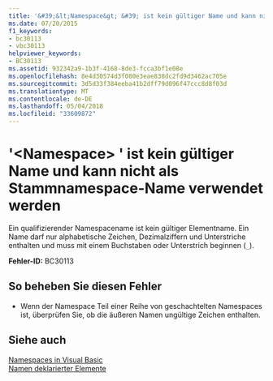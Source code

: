 ```yaml
---
title: '&#39;&lt;Namespace&gt; &#39; ist kein gültiger Name und kann nicht als Stammnamespace-Name verwendet werden'
ms.date: 07/20/2015
f1_keywords:
- bc30113
- vbc30113
helpviewer_keywords:
- BC30113
ms.assetid: 932342a9-1b3f-4168-8de3-fcca3bf1e08e
ms.openlocfilehash: 8e4d30574d3f080e3eae838dc2fd9d3462ac705e
ms.sourcegitcommit: 3d5d33f384eeba41b2dff79d096f47ccc8d8f03d
ms.translationtype: MT
ms.contentlocale: de-DE
ms.lasthandoff: 05/04/2018
ms.locfileid: "33609872"
---
```

# <a name="39ltnamespacegt39-is-not-a-valid-name-and-cannot-be-used-as-the-root-namespace-name"></a>&#39;&lt;Namespace&gt; &#39; ist kein gültiger Name und kann nicht als Stammnamespace-Name verwendet werden
Ein qualifizierender Namespacename ist kein gültiger Elementname. Ein Name darf nur alphabetische Zeichen, Dezimalziffern und Unterstriche enthalten und muss mit einem Buchstaben oder Unterstrich beginnen (`_`).  
  
 **Fehler-ID:** BC30113  
  
## <a name="to-correct-this-error"></a>So beheben Sie diesen Fehler  
  
-   Wenn der Namespace Teil einer Reihe von geschachtelten Namespaces ist, überprüfen Sie, ob die äußeren Namen ungültige Zeichen enthalten.  
  
## <a name="see-also"></a>Siehe auch  
 [Namespaces in Visual Basic](../../visual-basic/programming-guide/program-structure/namespaces.md)  
 [Namen deklarierter Elemente](../../visual-basic/programming-guide/language-features/declared-elements/declared-element-names.md)

